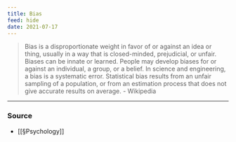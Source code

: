```yaml
---
title: Bias
feed: hide
date: 2021-07-17
---
```


> Bias is a disproportionate weight in favor of or against an idea or thing, usually in a way that is closed-minded, prejudicial, or unfair. Biases can be innate or learned. People may develop biases for or against an individual, a group, or a belief. In science and engineering, a bias is a systematic error. Statistical bias results from an unfair sampling of a population, or from an estimation process that does not give accurate results on average. - Wikipedia

--- 
### Source
- [[§Psychology]]